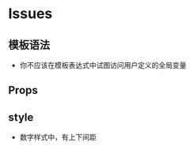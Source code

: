 <!--
 * @Author: your name
 * @Date: 2021-02-19 09:27:50
 * @LastEditTime: 2021-03-03 10:43:34
 * @LastEditors: Please set LastEditors
 * @Description: In User Settings Edit
 * @FilePath: \vue-note\Vue\issues.md
-->

# Issues

## 模板语法

- 你不应该在模板表达式中试图访问用户定义的全局变量

## Props

## style

- 数字样式中，有上下间距
